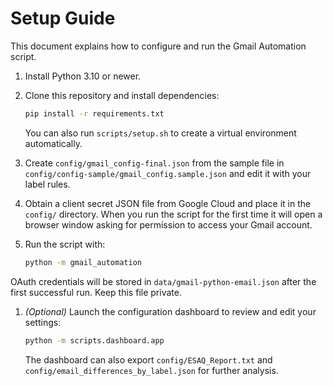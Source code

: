 # Setup Guide

This document explains how to configure and run the Gmail Automation script.

1. Install Python 3.10 or newer.
1. Clone this repository and install dependencies:

   ```bash
   pip install -r requirements.txt
   ```

   You can also run `scripts/setup.sh` to create a virtual environment automatically.
1. Create `config/gmail_config-final.json` from the sample file in `config/config-sample/gmail_config.sample.json` and edit it with
   your label rules.
1. Obtain a client secret JSON file from Google Cloud and place it in the
   `config/` directory. When you run the script for the first time it will open a
   browser window asking for permission to access your Gmail account.
1. Run the script with:

   ```bash
   python -m gmail_automation
   ```

OAuth credentials will be stored in `data/gmail-python-email.json` after the first
successful run. Keep this file private.

1. *(Optional)* Launch the configuration dashboard to review and edit your
   settings:

   ```bash
   python -m scripts.dashboard.app
   ```

   The dashboard can also export `config/ESAQ_Report.txt` and
   `config/email_differences_by_label.json` for further analysis.
